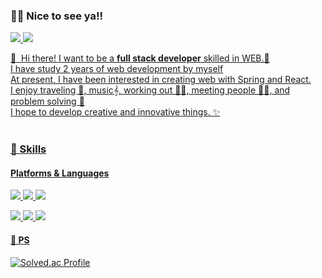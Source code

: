 ### 👯‍♀️ Nice to see ya!!
<p>
  <a href="https://yeoneul-tech.tistory.com/" target="_blank"><img src="https://img.shields.io/badge/tistory-000000?style=for-the-badge&logo=tistory&logoColor=white"> 
  <a href="mailto:qwefghnm1212@gmail.com" target="_blank"><img src="https://img.shields.io/badge/gmail-EA4335?style=for-the-badge&logo=tistory&logoColor=white"> 
</p>

<p>
  👋&nbsp; Hi there! I want to be a <b>full stack developer</b> skilled in WEB.🚀<br/>
  I have study 2 years of web development by myself<br/>
  At present, I have been interested in creating web with Spring and React.<br/>
  I enjoy traveling 🛫, music𝄞, working out 🧗🏻, meeting people 👯‍♀️, and problem solving 📝 <br/>
  I hope to develop creative and innovative things. ✨ <br/><br/>
</p>



### 💪 Skills
#### Platforms & Languages
<p>
  <img src="https://img.shields.io/badge/spring-6DB33F?style=for-the-badge&logo=spring&logoColor=white"> 
  <img src="https://img.shields.io/badge/springboot-6DB33F?style=for-the-badge&logo=springboot&logoColor=white">
 <img src="https://img.shields.io/badge/react-61DAFB?style=for-the-badge&logo=react&logoColor=black">
</p>
<p>
  <img src="https://img.shields.io/badge/java-007396?style=for-the-badge&logo=java&logoColor=white">
  <img src="https://img.shields.io/badge/python-3776AB?style=for-the-badge&logo=python&logoColor=white"> 
  <img src="https://img.shields.io/badge/javascript-F7DF1E?style=for-the-badge&logo=javascript&logoColor=black">
</p>


#### 📝 PS
[![Solved.ac Profile](http://mazassumnida.wtf/api/v2/generate_badge?boj=yeonuel)](https://solved.ac/yeonuel/)



